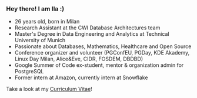 ### Hey there! I am Ila :)

* 26 years old, born in Milan
* Research Assistant at the CWI Database Architectures team
* Master's Degree in Data Engineering and Analytics at Technical University of Munich
* Passionate about Databases, Mathematics, Healthcare and Open Source
* Conference organizer and volunteer (PGConfEU, PGDay, KDE Akademy, Linux Day Milan, Alice&Eve, CIDR, FOSDEM, DBDBD)
* Google Summer of Code ex-student, mentor & organization admin for PostgreSQL
* Former intern at Amazon, currently intern at Snowflake

Take a look at my [Curriculum Vitae](https://github.com/ila/Curriculum-Vitae)! 

